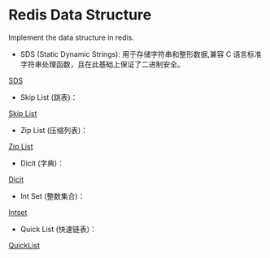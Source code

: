 # Redis Data Structure
Implement the data structure in redis.

* SDS (Static Dynamic Strings): 用于存储字符串和整形数据,兼容 C 语言标准字符串处理函数，且在此基础上保证了二进制安全。

[SDS](/doc/sds.md)

* Skip List (跳表)：

[Skip List](/doc/skiplist.md)

* Zip List (压缩列表)：

[Zip List](/doc/ziplist.md)

* Dicit (字典)：

[Dicit](/doc/dicit.md)

* Int Set (整数集合)：

[Intset](/doc/intset.md)

* Quick List (快速链表)：

[QuickList](/doc/quicklist.md)